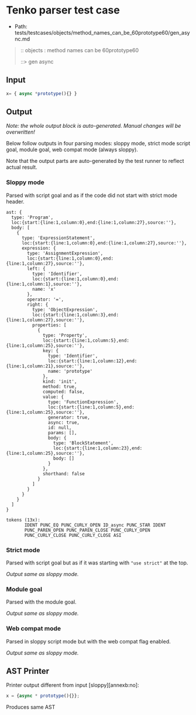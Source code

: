 # Tenko parser test case

- Path: tests/testcases/objects/method_names_can_be_60prototype60/gen_async.md

> :: objects : method names can be 60prototype60
>
> ::> gen async

## Input

`````js
x= { async *prototype(){} }
`````

## Output

_Note: the whole output block is auto-generated. Manual changes will be overwritten!_

Below follow outputs in four parsing modes: sloppy mode, strict mode script goal, module goal, web compat mode (always sloppy).

Note that the output parts are auto-generated by the test runner to reflect actual result.

### Sloppy mode

Parsed with script goal and as if the code did not start with strict mode header.

`````
ast: {
  type: 'Program',
  loc:{start:{line:1,column:0},end:{line:1,column:27},source:''},
  body: [
    {
      type: 'ExpressionStatement',
      loc:{start:{line:1,column:0},end:{line:1,column:27},source:''},
      expression: {
        type: 'AssignmentExpression',
        loc:{start:{line:1,column:0},end:{line:1,column:27},source:''},
        left: {
          type: 'Identifier',
          loc:{start:{line:1,column:0},end:{line:1,column:1},source:''},
          name: 'x'
        },
        operator: '=',
        right: {
          type: 'ObjectExpression',
          loc:{start:{line:1,column:3},end:{line:1,column:27},source:''},
          properties: [
            {
              type: 'Property',
              loc:{start:{line:1,column:5},end:{line:1,column:25},source:''},
              key: {
                type: 'Identifier',
                loc:{start:{line:1,column:12},end:{line:1,column:21},source:''},
                name: 'prototype'
              },
              kind: 'init',
              method: true,
              computed: false,
              value: {
                type: 'FunctionExpression',
                loc:{start:{line:1,column:5},end:{line:1,column:25},source:''},
                generator: true,
                async: true,
                id: null,
                params: [],
                body: {
                  type: 'BlockStatement',
                  loc:{start:{line:1,column:23},end:{line:1,column:25},source:''},
                  body: []
                }
              },
              shorthand: false
            }
          ]
        }
      }
    }
  ]
}

tokens (13x):
       IDENT PUNC_EQ PUNC_CURLY_OPEN ID_async PUNC_STAR IDENT
       PUNC_PAREN_OPEN PUNC_PAREN_CLOSE PUNC_CURLY_OPEN
       PUNC_CURLY_CLOSE PUNC_CURLY_CLOSE ASI
`````

### Strict mode

Parsed with script goal but as if it was starting with `"use strict"` at the top.

_Output same as sloppy mode._

### Module goal

Parsed with the module goal.

_Output same as sloppy mode._

### Web compat mode

Parsed in sloppy script mode but with the web compat flag enabled.

_Output same as sloppy mode._

## AST Printer

Printer output different from input [sloppy][annexb:no]:

````js
x = {async * prototype(){}};
````

Produces same AST
